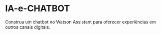 # IA-e-CHATBOT
 Construa um chatbot no Watson Assistant para oferecer experiências em outros canais digitais.

